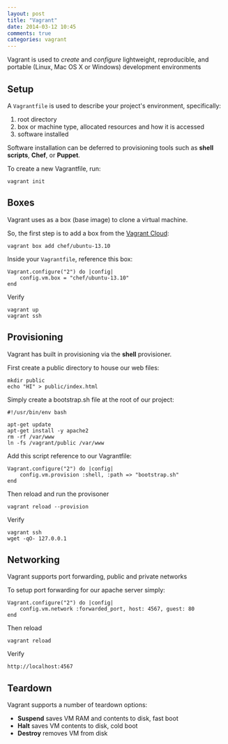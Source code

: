 ```yaml
---
layout: post
title: "Vagrant"
date: 2014-03-12 10:45
comments: true
categories: vagrant
---
```


Vagrant is used to *create* and *configure* 
lightweight, reproducible, and portable (Linux, Mac OS X or Windows) development environments


## Setup

A `Vagrantfile` is used to describe your project's environment, specifically:

1. root directory
2. box or machine type, allocated resources and how it is accessed
3. software installed

Software installation can be deferred to provisioning tools such as **shell scripts**, **Chef**, or **Puppet**.

To create a new Vagrantfile, run:

	vagrant init

## Boxes

Vagrant uses as a box (base image) to clone a virtual machine.

So, the first step is to add a box from the [Vagrant Cloud](https://www.vagrantcloud.com/discover/):

	vagrant box add chef/ubuntu-13.10

Inside your `Vagrantfile`, reference this box:

	Vagrant.configure("2") do |config|
		config.vm.box = "chef/ubuntu-13.10"
	end

Verify

	vagrant up
	vagrant ssh

## Provisioning

Vagrant has built in provisioning via the **shell** provisioner.

First create a public directory to house our web files:

	mkdir public
	echo "HI" > public/index.html

Simply create a bootstrap.sh file at the root of our project:

	#!/usr/bin/env bash

	apt-get update
	apt-get install -y apache2
	rm -rf /var/www
	ln -fs /vagrant/public /var/www

Add this script reference to our Vagrantfile:

	Vagrant.configure("2") do |config|
		config.vm.provision :shell, :path => "bootstrap.sh"
	end

Then reload and run the provisoner

	vagrant reload --provision

Verify

	vagrant ssh
	wget -qO- 127.0.0.1


## Networking

Vagrant supports port forwarding, public and private networks

To setup port forwarding for our apache server simply:

	Vagrant.configure("2") do |config|
		config.vm.network :forwarded_port, host: 4567, guest: 80
	end

Then reload

	vagrant reload

Verify

	http://localhost:4567


## Teardown

Vagrant supports a number of teardown options:

- **Suspend** saves VM RAM and contents to disk, fast boot
- **Halt** saves VM contents to disk, cold boot
- **Destroy** removes VM from disk




